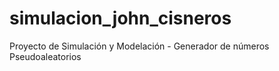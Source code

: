# simulacion_john_cisneros
Proyecto de Simulación y Modelación - Generador de números Pseudoaleatorios
